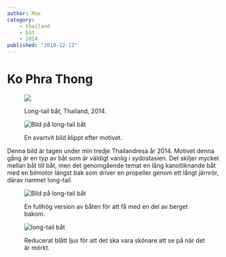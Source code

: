 ```yaml
---
author: Max
category:
    - thailand
    - båt
    - 2014
published: "2018-12-13"
---
```

Ko Phra Thong
==================================

<figure class="figure center">
        <img src="image/longtail.jpg?&h=300&crop-to-fit&aspect-ratio=3:1&q=100"></img>
    <figcaption>
        <p>Long-tail båt, Thailand, 2014.</p>
    </figcaption>
</figure>

<!--more-->

<figure class="figure right w33">
        <img src="image/longtail.jpg?w=350&area=28,36,30,29&f=grayscale&q=100" alt="Bild på long-tail båt"></img>
    <figcaption>
        <p>En svartvit bild klippt efter motivet.</p>
    </figcaption>
</figure>

Denna bild är tagen under min tredje Thailandresa år 2014. Motivet denna gång är en typ av båt som är väldigt vanlig i sydostasien. Det skiljer mycket mellan båt till båt, men det genomgående temat en lång kanotliknande båt med en bilmotor längst bak som driver en propeller genom ett långt järnrör, därav namnet long-tail.

<figure class="figure left w33">
        <img src="image/longtail.jpg?w=350&area=0,36,0,29&q=100" alt="Bild på long-tail båt"></img>
    <figcaption>
        <p>En fullhög version av båten för att få med en del av berget bakom.</p>
    </figcaption>
</figure>

<figure class="figure center">
        <img src="image/longtail.jpg?w=500&f=colorize,0,0,-40,0&q=100" alt="long-tail båt"></img>
    <figcaption>
        <p>Reducerat blått ljus för att det ska vara skönare att se på när det är mörkt.</p>
    </figcaption>
</figure>
